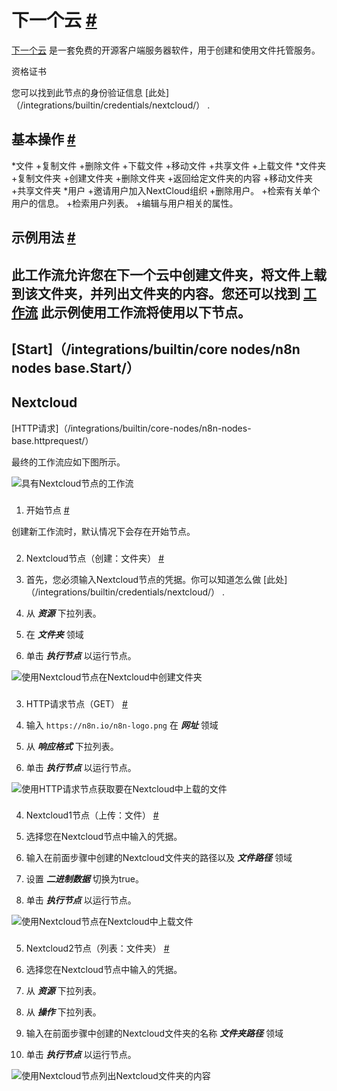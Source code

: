


 下一个云
 [#](#nextcloud "永久链接")
=============================================



[下一个云](https://nextcloud.com/) 
 是一套免费的开源客户端服务器软件，用于创建和使用文件托管服务。
 




 资格证书
 



 您可以找到此节点的身份验证信息
 [此处]（/integrations/builtin/credentials/nextcloud/）
 .
 




 基本操作
 [#](#基本操作 "永久链接")
-----------------------------------------------------------


*文件
	+复制文件
	+删除文件
	+下载文件
	+移动文件
	+共享文件
	+上载文件
*文件夹
	+复制文件夹
	+创建文件夹
	+删除文件夹
	+返回给定文件夹的内容
	+移动文件夹
	+共享文件夹
*用户
	+邀请用户加入NextCloud组织
	+删除用户。
	+检索有关单个用户的信息。
	+检索用户列表。
	+编辑与用户相关的属性。



 示例用法
 [#](#示例用法 "永久链接")
-----------------------------------------------------



 此工作流允许您在下一个云中创建文件夹，将文件上载到该文件夹，并列出文件夹的内容。您还可以找到
 [工作流](https://n8n.io/workflows/620) 
 此示例使用工作流将使用以下节点。
-
 [Start]（/integrations/builtin/core nodes/n8n nodes base.Start/）
 -
 Nextcloud
 -
 [HTTP请求]（/integrations/builtin/core-nodes/n8n-nodes-base.httprequest/）




 最终的工作流应如下图所示。
 



![具有Nextcloud节点的工作流](https://d33wubrfki0l68.cloudfront.net/a11eb61dc17222877178cd55805215bd66ba557d/3d297/_images/integrations/builtin/app-nodes/nextcloud/workflow.png)



### 
 1. 开始节点
 [#](#1-start-node "永久链接")



 创建新工作流时，默认情况下会存在开始节点。
 


### 
 2. Nextcloud节点（创建：文件夹）
 [#](#2-nextcloud-node-create-folder "永久链接")


1. 首先，您必须输入Nextcloud节点的凭据。你可以知道怎么做
 [此处]（/integrations/builtin/credentials/nextcloud/）
 .
2. 从
 ***资源***
 下拉列表。
3. 在
 ***文件夹***
 领域
4. 单击
 ***执行节点***
 以运行节点。



![使用Nextcloud节点在Nextcloud中创建文件夹](https://d33wubrfki0l68.cloudfront.net/3c4878f44b2995dd3f7db4e78d64d63ef4d29cf3/79b4b/_images/integrations/builtin/app-nodes/nextcloud/nextcloud_node.png)



### 
 3. HTTP请求节点（GET）
 [#](#3-http-request-node-get "永久链接")


1. 输入
 `https://n8n.io/n8n-logo.png` 
 在
 ***网址***
 领域
2. 从
 ***响应格式***
 下拉列表。
3. 单击
 ***执行节点***
 以运行节点。



![使用HTTP请求节点获取要在Nextcloud中上载的文件](https://d33wubrfki0l68.cloudfront.net/853008b931e4274d23c12f5065fe3b96dedb3b34/7e0bd/_images/integrations/builtin/app-nodes/nextcloud/httprequest_node.png)



### 
 4. Nextcloud1节点（上传：文件）
 [#](#4-nextcloud1-node-upload-file "永久链接")


1. 选择您在Nextcloud节点中输入的凭据。
2. 输入在前面步骤中创建的Nextcloud文件夹的路径以及
 ***文件路径***
 领域
3. 设置
 ***二进制数据***
 切换为true。
4. 单击
 ***执行节点***
 以运行节点。



![使用Nextcloud节点在Nextcloud中上载文件](https://d33wubrfki0l68.cloudfront.net/ad906a6d3560a6024c0cf03706e6e9e6aaa80efd/f2134/_images/integrations/builtin/app-nodes/nextcloud/nextcloud1_node.png)



### 
 5. Nextcloud2节点（列表：文件夹）
 [#](#5-nextcloud2-node-list-folder "永久链接")


1. 选择您在Nextcloud节点中输入的凭据。
2. 从
 ***资源***
 下拉列表。
3. 从
 ***操作***
 下拉列表。
4. 输入在前面步骤中创建的Nextcloud文件夹的名称
 ***文件夹路径***
 领域
5. 单击
 ***执行节点***
 以运行节点。



![使用Nextcloud节点列出Nextcloud文件夹的内容](https://d33wubrfki0l68.cloudfront.net/73e78466fc983c11959f518fa48dff43b259d1e8/c8661/_images/integrations/builtin/app-nodes/nextcloud/nextcloud2_node.png)





